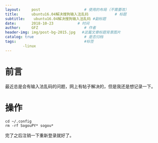 ```yaml
---
layout:     post                    # 使用的布局（不需要改）
title:      ubuntu16.04解决搜狗输入法乱码            # 标题 
subtitle:    ubuntu16.04解决搜狗输入法乱码 #副标题
date:       2018-10-23           # 时间
author:     GFZ                     # 作者
header-img: img/post-bg-2015.jpg   #这篇文章标题背景图片
catalog: true                       # 是否归档
tags:                               #标签
		-linux
---
```

# 前言
最近总是会有输入法乱码的问题，网上有帖子解决的，但是我还是想记录一下。
# 操作
```
cd ~/.config
rm -rf SogouPY* sogou*
```
完了之后注销一下重新登录就好了。